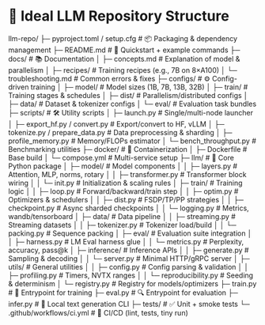 # 📂 Ideal LLM Repository Structure

llm-repo/
├─ pyproject.toml / setup.cfg          # 📦 Packaging & dependency management
├─ README.md                           # 📝 Quickstart + example commands
├─ docs/                               # 📚 Documentation
│  ├─ concepts.md                      # Explanation of model & parallelism
│  ├─ recipes/                         # Training recipes (e.g., 7B on 8×A100)
│  └─ troubleshooting.md               # Common errors & fixes
├─ configs/                            # ⚙️ Config-driven training
│  ├─ model/                           # Model sizes (1B, 7B, 13B, 32B)
│  ├─ train/                           # Training stages & schedules
│  ├─ dist/                            # Parallelism/distributed configs
│  ├─ data/                            # Dataset & tokenizer configs
│  └─ eval/                            # Evaluation task bundles
├─ scripts/                            # 🛠️ Utility scripts
│  ├─ launch.py                        # Single/multi-node launcher
│  ├─ export_hf.py / convert.py        # Export/convert to HF, vLLM
│  ├─ tokenize.py / prepare_data.py    # Data preprocessing & sharding
│  ├─ profile_memory.py                # Memory/FLOPs estimator
│  └─ bench_throughput.py              # Benchmarking utilities
├─ docker/                             # 🐳 Containerization
│  ├─ Dockerfile                       # Base build
│  └─ compose.yml                      # Multi-service setup
├─ llm/                                # 🧠 Core Python package
│  ├─ model/                           # Model components
│  │  ├─ layers.py                     # Attention, MLP, norms, rotary
│  │  ├─ transformer.py                # Transformer block wiring
│  │  └─ init.py                       # Initialization & scaling rules
│  ├─ train/                           # Training logic
│  │  ├─ loop.py                       # Forward/backward/train step
│  │  ├─ optim.py                      # Optimizers & schedulers
│  │  ├─ dist.py                       # FSDP/TP/PP strategies
│  │  ├─ checkpoint.py                 # Async sharded checkpoints
│  │  └─ logging.py                    # Metrics, wandb/tensorboard
│  ├─ data/                            # Data pipeline
│  │  ├─ streaming.py                  # Streaming datasets
│  │  ├─ tokenizer.py                  # Tokenizer load/build
│  │  └─ packing.py                    # Sequence packing
│  ├─ eval/                            # Evaluation suite integration
│  │  ├─ harness.py                    # LM Eval harness glue
│  │  └─ metrics.py                    # Perplexity, accuracy, pass@k
│  ├─ inference/                       # Inference APIs
│  │  ├─ generate.py                   # Sampling & decoding
│  │  └─ server.py                     # Minimal HTTP/gRPC server
│  ├─ utils/                           # General utilities
│  │  ├─ config.py                     # Config parsing & validation
│  │  ├─ profiling.py                  # Timers, NVTX ranges
│  │  └─ reproducibility.py            # Seeding & determinism
│  └─ registry.py                      # Registry for models/optimizers
├─ train.py                            # 🚀 Entrypoint for training
├─ eval.py                             # 🔍 Entrypoint for evaluation
├─ infer.py                            # 💬 Local text generation CLI
├─ tests/                              # ✅ Unit + smoke tests
└─ .github/workflows/ci.yml            # 🔄 CI/CD (lint, tests, tiny run)
